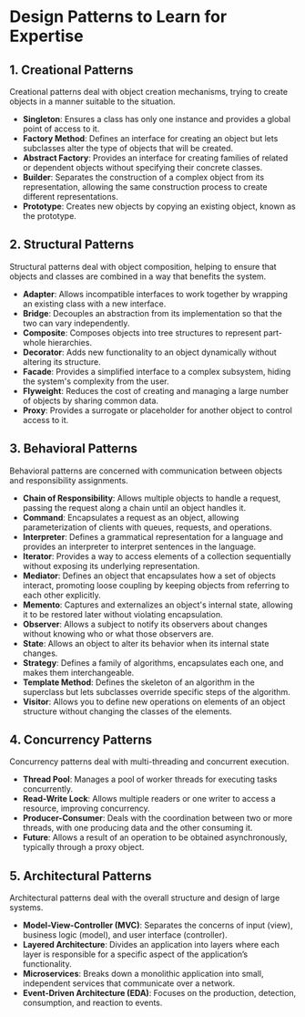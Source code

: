 # Design Patterns to Learn for Expertise

## 1. **Creational Patterns**
Creational patterns deal with object creation mechanisms, trying to create objects in a manner suitable to the situation.

- **Singleton**: Ensures a class has only one instance and provides a global point of access to it.
- **Factory Method**: Defines an interface for creating an object but lets subclasses alter the type of objects that will be created.
- **Abstract Factory**: Provides an interface for creating families of related or dependent objects without specifying their concrete classes.
- **Builder**: Separates the construction of a complex object from its representation, allowing the same construction process to create different representations.
- **Prototype**: Creates new objects by copying an existing object, known as the prototype.

## 2. **Structural Patterns**
Structural patterns deal with object composition, helping to ensure that objects and classes are combined in a way that benefits the system.

- **Adapter**: Allows incompatible interfaces to work together by wrapping an existing class with a new interface.
- **Bridge**: Decouples an abstraction from its implementation so that the two can vary independently.
- **Composite**: Composes objects into tree structures to represent part-whole hierarchies.
- **Decorator**: Adds new functionality to an object dynamically without altering its structure.
- **Facade**: Provides a simplified interface to a complex subsystem, hiding the system's complexity from the user.
- **Flyweight**: Reduces the cost of creating and managing a large number of objects by sharing common data.
- **Proxy**: Provides a surrogate or placeholder for another object to control access to it.

## 3. **Behavioral Patterns**
Behavioral patterns are concerned with communication between objects and responsibility assignments.

- **Chain of Responsibility**: Allows multiple objects to handle a request, passing the request along a chain until an object handles it.
- **Command**: Encapsulates a request as an object, allowing parameterization of clients with queues, requests, and operations.
- **Interpreter**: Defines a grammatical representation for a language and provides an interpreter to interpret sentences in the language.
- **Iterator**: Provides a way to access elements of a collection sequentially without exposing its underlying representation.
- **Mediator**: Defines an object that encapsulates how a set of objects interact, promoting loose coupling by keeping objects from referring to each other explicitly.
- **Memento**: Captures and externalizes an object's internal state, allowing it to be restored later without violating encapsulation.
- **Observer**: Allows a subject to notify its observers about changes without knowing who or what those observers are.
- **State**: Allows an object to alter its behavior when its internal state changes.
- **Strategy**: Defines a family of algorithms, encapsulates each one, and makes them interchangeable.
- **Template Method**: Defines the skeleton of an algorithm in the superclass but lets subclasses override specific steps of the algorithm.
- **Visitor**: Allows you to define new operations on elements of an object structure without changing the classes of the elements.

## 4. **Concurrency Patterns**
Concurrency patterns deal with multi-threading and concurrent execution.

- **Thread Pool**: Manages a pool of worker threads for executing tasks concurrently.
- **Read-Write Lock**: Allows multiple readers or one writer to access a resource, improving concurrency.
- **Producer-Consumer**: Deals with the coordination between two or more threads, with one producing data and the other consuming it.
- **Future**: Allows a result of an operation to be obtained asynchronously, typically through a proxy object.

## 5. **Architectural Patterns**
Architectural patterns deal with the overall structure and design of large systems.

- **Model-View-Controller (MVC)**: Separates the concerns of input (view), business logic (model), and user interface (controller).
- **Layered Architecture**: Divides an application into layers where each layer is responsible for a specific aspect of the application’s functionality.
- **Microservices**: Breaks down a monolithic application into small, independent services that communicate over a network.
- **Event-Driven Architecture (EDA)**: Focuses on the production, detection, consumption, and reaction to events.

